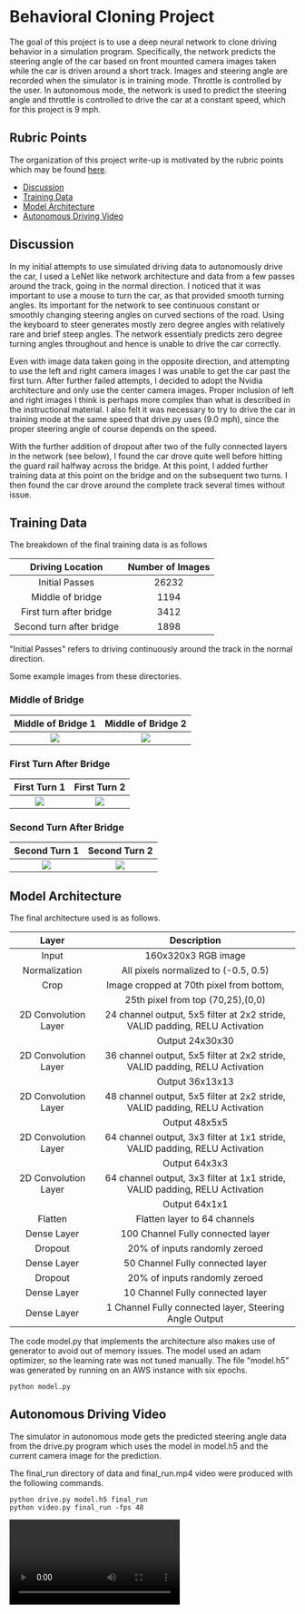 
# Behavioral Cloning Project

The goal of this project is to use a deep neural network to clone driving behavior in a simulation program. 
Specifically, the network predicts the steering angle of the car based on front mounted camera images 
taken while the car is driven around a short track. Images and steering angle are recorded when the simulator 
is in training mode. Throttle is controlled by the user. In autonomous mode, the network is used to predict the
steering angle and throttle is controlled to drive the car at a constant speed, which for this project is 
9 mph.

  


[//]: # (Image References)
[bridge1_img]:      ./examples/bridge1.jpg
[bridge2_img]:      ./examples/bridge2.jpg
[first_turn1_img]:  ./examples/first_turn1.jpg
[first_turn2_img]:  ./examples/first_turn2.jpg
[second_turn1_img]: ./examples/second_turn1.jpg
[second_turn2_img]: ./examples/second_turn2.jpg
[video]: ./final_run.mp4

## Rubric Points  

The organization of this project write-up is motivated by the rubric points
which may be found [here](https://review.udacity.com/#!/rubrics/432/view).
  


- [Discussion](#discussion)
- [Training Data](#training-data)
- [Model Architecture](#model-architecture)
- [Autonomous Driving Video](#autonomous-driving-video)


## Discussion

In my initial attempts to use simulated driving data to autonomously drive 
the car, I used a LeNet like network architecture and data from a few passes around the track,
going in the normal direction. I noticed that it was important to use a mouse to turn the car, as that
provided smooth turning angles. Its important for the network to see continuous constant or smoothly 
changing steering angles on curved sections of the road. Using the keyboard to steer generates mostly
zero degree angles with relatively rare and brief steep angles.  The network essentialy predicts 
zero degree turning angles throughout and hence is unable to drive the car correctly.

Even with image data taken going in the opposite direction, and attempting to use the left and right camera images I was unable to get the car past the first turn. After further failed attempts, I decided to adopt the Nvidia architecture and only use the center camera images. Proper inclusion of left and right images I think is perhaps more complex than what is described in the instructional material. I also felt it was necessary to try to drive the car in training mode at the same speed that drive.py uses (9.0 mph), since the proper steering angle of course depends on the speed.  

With the further addition of dropout after two of the fully connected layers in the network (see below),
I found the car drove quite well before hitting the guard rail halfway across the bridge. At this point, 
I added further training data at this point on the bridge and on the subsequent two turns. I then found 
the car drove around the complete track several times without issue. 


## Training Data

The breakdown of the final training data is as follows


|Driving Location          |  Number of Images |
|:------------------------:|:-----------------:|      
| Initial Passes           |  26232            |
| Middle of bridge         |  1194             |  
| First turn after bridge  |  3412             |
| Second turn after bridge |  1898             |

"Initial Passes" refers to driving continuously around the track in the normal direction.

Some example images from these directories.


### Middle of Bridge
Middle of Bridge 1         |  Middle of Bridge 2
:-------------------------:|:-------------------------:
![][bridge1_img]        |  ![][bridge2_img]

### First Turn After Bridge
First Turn 1               |  First Turn  2
:-------------------------:|:-------------------------:
![][first_turn1_img]       |  ![][first_turn2_img]

### Second Turn After Bridge
Second Turn 1               |  Second Turn  2
:--------------------------:|:-------------------------:
![][second_turn1_img]       |  ![][second_turn2_img]



## Model Architecture

The final architecture used is as follows.

| Layer                 |     Description                               |
|:---------------------:|:---------------------------------------------:|
| Input                 | 160x320x3 RGB image                           |
| Normalization         | All pixels normalized to (-0.5, 0.5)          |
| Crop                  | Image cropped at 70th pixel from bottom,      |
|                       | 25th pixel from top (70,25),(0,0)             |
| 2D Convolution Layer  | 24 channel output, 5x5 filter at 2x2 stride, VALID padding, RELU Activation|
|                       | Output 24x30x30                               |
| 2D Convolution Layer  | 36 channel output, 5x5 filter at 2x2 stride, VALID padding, RELU Activation|
|                       | Output 36x13x13                               |
| 2D Convolution Layer  | 48 channel output, 5x5 filter at 2x2 stride, VALID padding, RELU Activation|
|                       | Output 48x5x5                                 |
| 2D Convolution Layer  | 64 channel output, 3x3 filter at 1x1 stride, VALID padding, RELU Activation|
|                       | Output 64x3x3                                 |
| 2D Convolution Layer  | 64 channel output, 3x3 filter at 1x1 stride, VALID padding, RELU Activation|
|                       | Output 64x1x1                                 |
| Flatten               | Flatten layer to 64 channels                  |
| Dense Layer           | 100 Channel Fully connected layer             |
| Dropout               | 20% of inputs randomly zeroed                 |
| Dense Layer           | 50  Channel Fully connected layer             |
| Dropout               | 20% of inputs randomly zeroed                 |
| Dense Layer           | 10  Channel Fully connected layer             |
| Dense Layer           | 1   Channel Fully connected layer, Steering Angle Output |
 


The code model.py that implements the architecture also makes use of generator to avoid 
out of memory issues.  The model used an adam optimizer, so the learning rate was not tuned manually. The file "model.h5" was generated by running on an AWS instance with six epochs.

```
python model.py
```


## Autonomous Driving Video

The simulator in autonomous mode gets the predicted steering angle data from the drive.py program which uses the 
model in model.h5 and the current camera image for the prediction.

The final_run directory of data and final_run.mp4 video were produced with the following commands.

```
python drive.py model.h5 final_run
python video.py final_run -fps 48

```

![][video]

